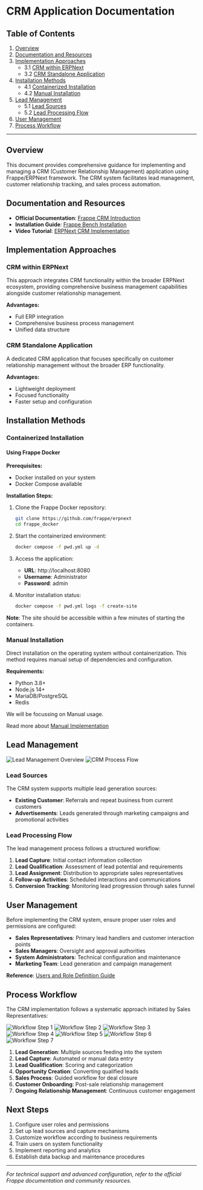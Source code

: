 # CRM Application Documentation

## Table of Contents

1. [Overview](#overview)
2. [Documentation and Resources](#documentation-and-resources)
3. [Implementation Approaches](#implementation-approaches)
   - 3.1 [CRM within ERPNext](#crm-within-erpnext)
   - 3.2 [CRM Standalone Application](#crm-standalone-application)
4. [Installation Methods](#installation-methods)
   - 4.1 [Containerized Installation](#containerized-installation)
   - 4.2 [Manual Installation](#manual-installation)
5. [Lead Management](#lead-management)
   - 5.1 [Lead Sources](#lead-sources)
   - 5.2 [Lead Processing Flow](#lead-processing-flow)
6. [User Management](#user-management)
7. [Process Workflow](#process-workflow)

---

## Overview

This document provides comprehensive guidance for implementing and managing a CRM (Customer Relationship Management) application using Frappe/ERPNext framework. The CRM system facilitates lead management, customer relationship tracking, and sales process automation.

## Documentation and Resources

- **Official Documentation**: [Frappe CRM Introduction](https://docs.frappe.io/crm/introduction)
- **Installation Guide**: [Frappe Bench Installation](https://github.com/frappe/bench#installation)
- **Video Tutorial**: [ERPNext CRM Implementation](https://invidious.f5.si/watch?v=vaPN_0fEByk)

## Implementation Approaches

### CRM within ERPNext

This approach integrates CRM functionality within the broader ERPNext ecosystem, providing comprehensive business management capabilities alongside customer relationship management.

**Advantages:**

- Full ERP integration
- Comprehensive business process management
- Unified data structure

### CRM Standalone Application

A dedicated CRM application that focuses specifically on customer relationship management without the broader ERP functionality.

**Advantages:**

- Lightweight deployment
- Focused functionality
- Faster setup and configuration

## Installation Methods

### Containerized Installation

#### Using Frappe Docker

**Prerequisites:**

- Docker installed on your system
- Docker Compose available

**Installation Steps:**

1. Clone the Frappe Docker repository:

   ```bash
   git clone https://github.com/frappe/erpnext
   cd frappe_docker
   ```

2. Start the containerized environment:

   ```bash
   docker compose -f pwd.yml up -d
   ```

3. Access the application:

   - **URL**: http://localhost:8080
   - **Username**: Administrator
   - **Password**: admin

4. Monitor installation status:
   ```bash
   docker compose -f pwd.yml logs -f create-site
   ```

**Note**: The site should be accessible within a few minutes of starting the containers.

### Manual Installation

Direct installation on the operating system without containerization. This method requires manual setup of dependencies and configuration.

**Requirements:**

- Python 3.8+
- Node.js 14+
- MariaDB/PostgreSQL
- Redis

We will be focussing on Manual usage.

Read more about [Manual Implementation](./Manual%20Implementation/readme.md)

## Lead Management

![Lead Management Overview](image.png)
![CRM Process Flow](./crm.png)

### Lead Sources

The CRM system supports multiple lead generation sources:

- **Existing Customer**: Referrals and repeat business from current customers
- **Advertisements**: Leads generated through marketing campaigns and promotional activities

### Lead Processing Flow

The lead management process follows a structured workflow:

1. **Lead Capture**: Initial contact information collection
2. **Lead Qualification**: Assessment of lead potential and requirements
3. **Lead Assignment**: Distribution to appropriate sales representatives
4. **Follow-up Activities**: Scheduled interactions and communications
5. **Conversion Tracking**: Monitoring lead progression through sales funnel

## User Management

Before implementing the CRM system, ensure proper user roles and permissions are configured:

- **Sales Representatives**: Primary lead handlers and customer interaction points
- **Sales Managers**: Oversight and approval authorities
- **System Administrators**: Technical configuration and maintenance
- **Marketing Team**: Lead generation and campaign management

**Reference**: [Users and Role Definition Guide](../Roles/Users%20and%20Role%20Defination/readme.md)

## Process Workflow

The CRM implementation follows a systematic approach initiated by Sales Representatives:

![Workflow Step 1](image-1.png)
![Workflow Step 2](image-2.png)
![Workflow Step 3](image-3.png)
![Workflow Step 4](image-4.png)
![Workflow Step 5](image-5.png)
![Workflow Step 6](image-6.png)
![Workflow Step 7](image-7.png)

1. **Lead Generation**: Multiple sources feeding into the system
2. **Lead Capture**: Automated or manual data entry
3. **Lead Qualification**: Scoring and categorization
4. **Opportunity Creation**: Converting qualified leads
5. **Sales Process**: Guided workflow for deal closure
6. **Customer Onboarding**: Post-sale relationship management
7. **Ongoing Relationship Management**: Continuous customer engagement

## Next Steps

1. Configure user roles and permissions
2. Set up lead sources and capture mechanisms
3. Customize workflow according to business requirements
4. Train users on system functionality
5. Implement reporting and analytics
6. Establish data backup and maintenance procedures

---

_For technical support and advanced configuration, refer to the official Frappe documentation and community resources._
